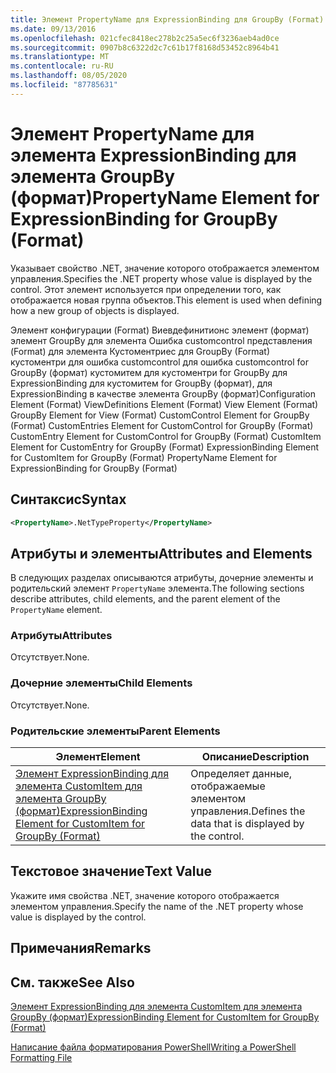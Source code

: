```yaml
---
title: Элемент PropertyName для ExpressionBinding для GroupBy (Format) | Документация Майкрософт
ms.date: 09/13/2016
ms.openlocfilehash: 021cfec8418ec278b2c25a5ec6f3236aeb4ad0ce
ms.sourcegitcommit: 0907b8c6322d2c7c61b17f8168d53452c8964b41
ms.translationtype: MT
ms.contentlocale: ru-RU
ms.lasthandoff: 08/05/2020
ms.locfileid: "87785631"
---
```

# <a name="propertyname-element-for-expressionbinding-for-groupby-format"></a><span data-ttu-id="fc5b1-102">Элемент PropertyName для элемента ExpressionBinding для элемента GroupBy (формат)</span><span class="sxs-lookup"><span data-stu-id="fc5b1-102">PropertyName Element for ExpressionBinding for GroupBy (Format)</span></span>

<span data-ttu-id="fc5b1-103">Указывает свойство .NET, значение которого отображается элементом управления.</span><span class="sxs-lookup"><span data-stu-id="fc5b1-103">Specifies the .NET property whose value is displayed by the control.</span></span> <span data-ttu-id="fc5b1-104">Этот элемент используется при определении того, как отображается новая группа объектов.</span><span class="sxs-lookup"><span data-stu-id="fc5b1-104">This element is used when defining how a new group of objects is displayed.</span></span>

<span data-ttu-id="fc5b1-105">Элемент конфигурации (Format) Виевдефинитионс элемент (формат) элемент GroupBy для элемента Ошибка customcontrol представления (Format) для элемента Кустоментриес для GroupBy (Format) кустоментри для ошибка customcontrol для ошибка customcontrol for GroupBy (формат) кустомитем для кустоментри for GroupBy для ExpressionBinding для кустомитем for GroupBy (формат), для ExpressionBinding в качестве элемента GroupBy (формат)</span><span class="sxs-lookup"><span data-stu-id="fc5b1-105">Configuration Element (Format) ViewDefinitions Element (Format) View Element (Format) GroupBy Element for View (Format) CustomControl Element for GroupBy (Format) CustomEntries Element for CustomControl for GroupBy (Format) CustomEntry Element for CustomControl for GroupBy (Format) CustomItem Element for CustomEntry for GroupBy (Format) ExpressionBinding Element for CustomItem for GroupBy (Format) PropertyName Element for ExpressionBinding for GroupBy (Format)</span></span>

## <a name="syntax"></a><span data-ttu-id="fc5b1-106">Синтаксис</span><span class="sxs-lookup"><span data-stu-id="fc5b1-106">Syntax</span></span>

```xml
<PropertyName>.NetTypeProperty</PropertyName>
```

## <a name="attributes-and-elements"></a><span data-ttu-id="fc5b1-107">Атрибуты и элементы</span><span class="sxs-lookup"><span data-stu-id="fc5b1-107">Attributes and Elements</span></span>

<span data-ttu-id="fc5b1-108">В следующих разделах описываются атрибуты, дочерние элементы и родительский элемент `PropertyName` элемента.</span><span class="sxs-lookup"><span data-stu-id="fc5b1-108">The following sections describe attributes, child elements, and the parent element of the `PropertyName` element.</span></span>

### <a name="attributes"></a><span data-ttu-id="fc5b1-109">Атрибуты</span><span class="sxs-lookup"><span data-stu-id="fc5b1-109">Attributes</span></span>

<span data-ttu-id="fc5b1-110">Отсутствует.</span><span class="sxs-lookup"><span data-stu-id="fc5b1-110">None.</span></span>

### <a name="child-elements"></a><span data-ttu-id="fc5b1-111">Дочерние элементы</span><span class="sxs-lookup"><span data-stu-id="fc5b1-111">Child Elements</span></span>

<span data-ttu-id="fc5b1-112">Отсутствует.</span><span class="sxs-lookup"><span data-stu-id="fc5b1-112">None.</span></span>

### <a name="parent-elements"></a><span data-ttu-id="fc5b1-113">Родительские элементы</span><span class="sxs-lookup"><span data-stu-id="fc5b1-113">Parent Elements</span></span>

|<span data-ttu-id="fc5b1-114">Элемент</span><span class="sxs-lookup"><span data-stu-id="fc5b1-114">Element</span></span>|<span data-ttu-id="fc5b1-115">Описание</span><span class="sxs-lookup"><span data-stu-id="fc5b1-115">Description</span></span>|
|-------------|-----------------|
|[<span data-ttu-id="fc5b1-116">Элемент ExpressionBinding для элемента CustomItem для элемента GroupBy (формат)</span><span class="sxs-lookup"><span data-stu-id="fc5b1-116">ExpressionBinding Element for CustomItem for GroupBy (Format)</span></span>](./expressionbinding-element-for-customitem-for-groupby-format.md)|<span data-ttu-id="fc5b1-117">Определяет данные, отображаемые элементом управления.</span><span class="sxs-lookup"><span data-stu-id="fc5b1-117">Defines the data that is displayed by the control.</span></span>|

## <a name="text-value"></a><span data-ttu-id="fc5b1-118">Текстовое значение</span><span class="sxs-lookup"><span data-stu-id="fc5b1-118">Text Value</span></span>

<span data-ttu-id="fc5b1-119">Укажите имя свойства .NET, значение которого отображается элементом управления.</span><span class="sxs-lookup"><span data-stu-id="fc5b1-119">Specify the name of the .NET property whose value is displayed by the control.</span></span>

## <a name="remarks"></a><span data-ttu-id="fc5b1-120">Примечания</span><span class="sxs-lookup"><span data-stu-id="fc5b1-120">Remarks</span></span>

## <a name="see-also"></a><span data-ttu-id="fc5b1-121">См. также</span><span class="sxs-lookup"><span data-stu-id="fc5b1-121">See Also</span></span>

[<span data-ttu-id="fc5b1-122">Элемент ExpressionBinding для элемента CustomItem для элемента GroupBy (формат)</span><span class="sxs-lookup"><span data-stu-id="fc5b1-122">ExpressionBinding Element for CustomItem for GroupBy (Format)</span></span>](./expressionbinding-element-for-customitem-for-groupby-format.md)

[<span data-ttu-id="fc5b1-123">Написание файла форматирования PowerShell</span><span class="sxs-lookup"><span data-stu-id="fc5b1-123">Writing a PowerShell Formatting File</span></span>](./writing-a-powershell-formatting-file.md)
